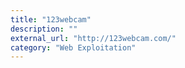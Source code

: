 ```yaml
---
title: "123webcam"
description: ""
external_url: "http://123webcam.com/"
category: "Web Exploitation"
---
```

